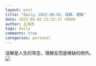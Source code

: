 ```yaml
---
layout: post
title: "daily，2022-06-02，误解，理解"
date: 2022-06-02 23:33:17 +0800
author: 丘海东 
tags: daily
comments: true
categories: personal
---
```

误解是人生的常态，理解反而是稀缺的例外。  
![](https://r.photo.store.qq.com/psc?/V53xBhKC4JFvE03uTNAL1QWxNF3K6JJT/bqQfVz5yrrGYSXMvKr.cqY0QbRJq1nNu8UmqRi2IGspPo3I8cKR*hr25ahjyZZ.ecU24Qch3b52H6Hpb6L3kMrqpF2ny2ezoNt6Mxm.yavA!/r)
